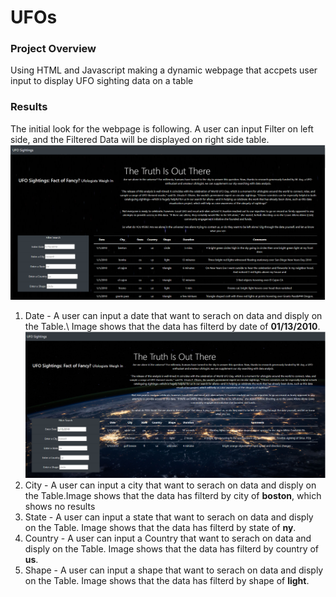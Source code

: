 # UFOs
### Project Overview
Using HTML and Javascript making a dynamic webpage that accpets user input to display UFO sighting data on a table

### Results
The initial look for the webpage is following. A user can input Filter on left side, and the Filtered Data will be displayed on right side table.\
![Initial Webpage Image](https://github.com/jamesmoonusa/UFOs/blob/main/images/initial_look.PNG)


1. Date - A user can input a date that want to serach on data and disply on the Table.\ Image shows that the data has filterd by date of **01/13/2010**.\
![Date Filtered](https://github.com/jamesmoonusa/UFOs/blob/main/images/date_filtered.PNG)
2. City - A user can input a city that want to serach on data and disply on the Table.Image shows that the data has filterd by city of **boston**, which shows no results
4. State - A user can input a state that want to serach on data and disply on the Table. Image shows that the data has filterd by state of **ny**.
5. Country - A user can input a Country that want to serach on data and disply on the Table. Image shows that the data has filterd by country of **us**.
6. Shape - A user can input a shape that want to serach on data and disply on the Table. Image shows that the data has filterd by shape of **light**.
